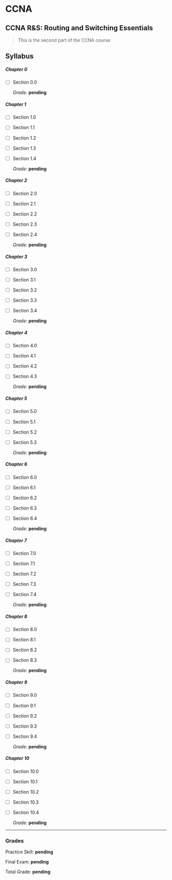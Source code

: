 # CCNA
## CCNA R&S: Routing and Switching Essentials
> This is the second part of the CCNA course

## Syllabus

##### Chapter 0
- [ ] Section 0.0

    *Grade:* **pending**

##### Chapter 1
- [ ] Section 1.0
- [ ] Section 1.1
- [ ] Section 1.2
- [ ] Section 1.3
- [ ] Section 1.4

    *Grade:* **pending**

##### Chapter 2
- [ ] Section 2.0
- [ ] Section 2.1
- [ ] Section 2.2
- [ ] Section 2.3
- [ ] Section 2.4

    *Grade:* **pending**

##### Chapter 3
- [ ] Section 3.0
- [ ] Section 3.1
- [ ] Section 3.2
- [ ] Section 3.3
- [ ] Section 3.4

    *Grade:* **pending**

##### Chapter 4
- [ ] Section 4.0
- [ ] Section 4.1
- [ ] Section 4.2
- [ ] Section 4.3

    *Grade:* **pending**

##### Chapter 5
- [ ] Section 5.0
- [ ] Section 5.1
- [ ] Section 5.2
- [ ] Section 5.3

    *Grade:* **pending**

##### Chapter 6
- [ ] Section 6.0
- [ ] Section 6.1
- [ ] Section 6.2
- [ ] Section 6.3
- [ ] Section 6.4

    *Grade:* **pending**

##### Chapter 7
- [ ] Section 7.0
- [ ] Section 7.1
- [ ] Section 7.2
- [ ] Section 7.3
- [ ] Section 7.4

    *Grade:* **pending**

##### Chapter 8
- [ ] Section 8.0
- [ ] Section 8.1
- [ ] Section 8.2
- [ ] Section 8.3

    *Grade:* **pending**

##### Chapter 9
- [ ] Section 9.0
- [ ] Section 9.1
- [ ] Section 9.2
- [ ] Section 9.3
- [ ] Section 9.4

    *Grade:* **pending**

##### Chapter 10
- [ ] Section 10.0
- [ ] Section 10.1
- [ ] Section 10.2
- [ ] Section 10.3
- [ ] Section 10.4

    *Grade:* **pending**
    
---
### Grades

Practice Skill: **pending**

Final Exam: **pending**

Total Grade: **pending**

